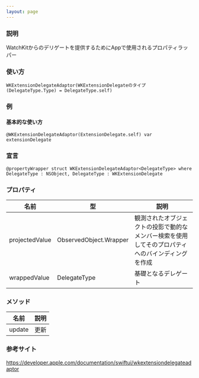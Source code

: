 ```yaml
---
layout: page
---
```


### 説明

WatchKitからのデリゲートを提供するためにAppで使用されるプロパティラッパー

### 使い方

    WKExtensionDelegateAdaptor(WKExtensionDelegateのタイプ(DelegateType.Type) = DelegateType.self)

### 例

#### 基本的な使い方

    @WKExtensionDelegateAdaptor(ExtensionDelegate.self) var extensionDelegate

### 宣言

    @propertyWrapper struct WKExtensionDelegateAdaptor<DelegateType> where DelegateType : NSObject, DelegateType : WKExtensionDelegate

### プロパティ

| 名前             | 型                                    | 説明                                               |
| -------------- | ------------------------------------ | ------------------------------------------------ |
| projectedValue | ObservedObject<DelegateType>.Wrapper | 観測されたオブジェクトの投影で動的なメンバー検索を使用してそのプロパティへのバインディングを作成 |
| wrappedValue   | DelegateType                         | 基礎となるデレゲート                                       |

### メソッド

| 名前     | 説明  |
| ------ | --- |
| update | 更新  |

### 参考サイト

<https://developer.apple.com/documentation/swiftui/wkextensiondelegateadaptor>
